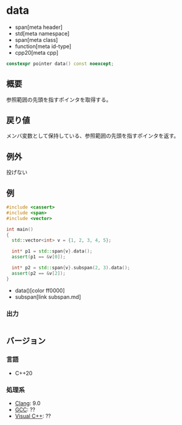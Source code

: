 # data
* span[meta header]
* std[meta namespace]
* span[meta class]
* function[meta id-type]
* cpp20[meta cpp]

```cpp
constexpr pointer data() const noexcept;
```

## 概要
参照範囲の先頭を指すポインタを取得する。


## 戻り値
メンバ変数として保持している、参照範囲の先頭を指すポインタを返す。


## 例外
投げない


## 例
```cpp example
#include <cassert>
#include <span>
#include <vector>

int main()
{
  std::vector<int> v = {1, 2, 3, 4, 5};

  int* p1 = std::span{v}.data();
  assert(p1 == &v[0]);

  int* p2 = std::span{v}.subspan(2, 3).data();
  assert(p2 == &v[2]);
}
```
* data()[color ff0000]
* subspan[link subspan.md]

### 出力
```
```

## バージョン
### 言語
- C++20

### 処理系
- [Clang](/implementation.md#clang): 9.0
- [GCC](/implementation.md#gcc): ??
- [Visual C++](/implementation.md#visual_cpp): ??
